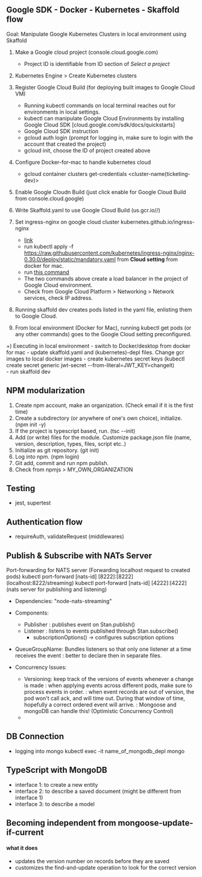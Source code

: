 
## Google SDK - Docker - Kubernetes - Skaffold flow
Goal: Manipulate Google Kubernetes Clusters in local environment using Skaffold

1. Make a Google cloud project (console.cloud.google.com)
    - Project ID is identifiable from ID section of *Select a project*
2. Kubernetes Engine > Create Kubernetes clusters
3. Register Google Cloud Build (for deploying built images to Google Cloud VM)
   - Running kubectl commands on local terminal reaches out for environments in local settings.
   - kubectl can manipulate Google Cloud Environments by installing Google Cloud SDK [cloud.google.com/sdk/docs/quickstarts]
   - Google Cloud SDK instruction
    - gcloud auth login (prompt for logging in, make sure to login with the account that created the project)
    - gcloud init, choose the ID of project created above
4. Configure Docker-for-mac to handle kubernetes cloud
   - gcloud container clusters get-credentials <cluster-name(ticketing-dev)>
5. Enable Google Cloudn Build (just click enable for Google Cloud Build from console.cloud.google)
6. Write Skaffold.yaml to use Google Cloud Build (us.gcr.io/<project-id>/<directory-name>)
7. Set ingress-nginx on google cloud cluster kubernetes.github.io/ingress-nginx    
   - [link](https://kubernetes.github.io/ingress-nginx/)
   - run kubectl apply -f https://raw.githubusercontent.com/kubernetes/ingress-nginx/nginx-0.30.0/deploy/static/mandatory.yaml from **Cloud setting** from docker for mac.
   - run [this command](https://kubernetes.github.io/ingress-nginx/deploy/#gce-gke) 
   - The two commands above create a load balancer in the project of Google Cloud environment.
   - Check from Google Cloud Platform > Networking > Network services, check IP address.

8. Running skaffold dev creates pods listed in the yaml file, enlisting them to Google Cloud.    
9. From local environment (Docker for Mac), running kubectl get pods (or any other commands) goes to the Google Cloud setting preconfigured.    
    
+) Executing in local environment 
    - switch to Docker/desktop from docker for mac
    - update skaffold.yaml and (kubernetes)-depl files. Change gcr images to local docker images
    - create kubernetes secret keys (kubectl create secret generic jwt-secret --from-literal=JWT_KEY=changeit)    
    - run skaffold dev
    
## NPM modularization
1. Create npm account, make an organization. (Check email if it is the first time)
2. Create a subdirectory (or anywhere of one's own choice), initialize. (npm init -y)
3. If the project is typescript based, run. (tsc --init)
4. Add (or write) files for the module. Customize package.json file (name, version, description, types, files, script etc..)
5. Initialize as git repository. (git init)
6. Log into npm. (npm login)
7. Git add, commit and run npm publish.
8. Check from npmjs > MY_OWN_ORGANIZATION

## Testing 
- jest, supertest

## Authentication flow
- requireAuth, validateRequest (middlewares)

## Publish & Subscribe with NATs Server
Port-forwarding for NATS server (Forwarding localhost request to created pods)
kubectl port-forward [nats-id] [8222]:[8222] (localhost:8222/streaming)
kubectl port-forward [nats-id] [4222]:[4222] (nats server for publishing and listening)
- Dependencies: "node-nats-streaming"
- Components:
    - Publisher : publishes event on Stan.publish()
    - Listener : listens to events published through Stan.subscribe()
        - subscriptionOptions() -> configures subscription options

- QueueGroupName: Bundles listeners so that only one listener at a time receives the event
                : better to declare then in separate files.
- Concurrency Issues:
    - Versioning: keep track of the versions of events whenever a change is made
                : when applying events across different pods, make sure to process events in order.
                : when event records are out of version, the pod won't call ack, and will time out. During that window of time, hopefully a correct ordered event will arrive.
                : Mongoose and mongoDB can handle this! (Optimistic Concurrency Control)
    - 
                
## DB Connection
- logging into mongo
    kubectl exec -it name_of_mongodb_depl mongo


## TypeScript with MongoDB
- interface 1: to create a new entity
- interface 2: to describe a saved document (might be different from interface 1)
- interface 3: to describe a model


## Becoming independent from mongoose-update-if-current
#### what it does
- updates the version number on records before they are saved
- customizes the find-and-update operation to look for the correct version